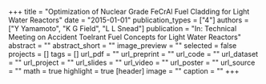 +++
title = "Optimization of Nuclear Grade FeCrAl Fuel Cladding for Light Water Reactors"
date = "2015-01-01"
publication_types = ["4"]
authors = ["Y Yamamoto", "K G Field", "L L Snead"]
publication = "In: Technical Meeting on Accident Toelrant Fuel Concepts for Light Water Reactors"
abstract = ""
abstract_short = ""
image_preview = ""
selected = false
projects = []
tags = []
url_pdf = ""
url_preprint = ""
url_code = ""
url_dataset = ""
url_project = ""
url_slides = ""
url_video = ""
url_poster = ""
url_source = ""
math = true
highlight = true
[header]
image = ""
caption = ""
+++
